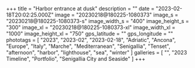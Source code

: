 +++
title = "Harbor entrance at dusk"
description = ""
date = "2023-02-18T20:02:25.000Z"
image = "20230218@180225-1080373"
image_s = "20230218@180225-1080373-s"
image_width_s = "400"
image_height_s = "300"
image_xl = "20230218@180225-1080373-xl"
image_width_xl = "1000"
image_height_xl = "750"
gps_latitude = ""
gps_longitude = ""
phototags = [ "2023", "2023-02", "2023-02-18", "Adriatic", "Ancona", "Europe", "Italy", "Marche", "Mediterranean", "Senigallia", "Tenset", "afternoon", "harbor", "lighthouse", "sea", "winter" ]
galleries = [ "", "2023 Timeline", "Portfolio", "Senigallia City and Seaside" ]
+++
